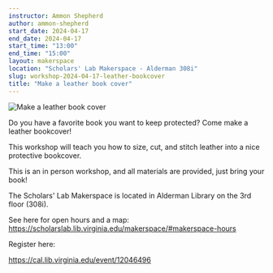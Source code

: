```yaml
---
instructor: Ammon Shepherd
author: ammon-shepherd
start_date: 2024-04-17
end_date: 2024-04-17
start_time: "13:00"
end_time: "15:00"
layout: makerspace
location: "Scholars' Lab Makerspace - Alderman 308i"
slug: workshop-2024-04-17-leather-bookcover
title: "Make a leather book cover"
---
```


![Make a leather book cover](/assets/post-media/workshops/bookcover.jpg)

Do you have a favorite book you want to keep protected? Come make a leather bookcover! 

This workshop will teach you how to size, cut, and stitch leather into a nice protective bookcover.

This is an in person workshop, and all materials are provided, just bring your book!

The Scholars' Lab Makerspace is located in Alderman Library on the 3rd floor (308i).

See here for open hours and a map: <a href="https://scholarslab.lib.virginia.edu/makerspace/#makerspace-hours">https://scholarslab.lib.virginia.edu/makerspace/#makerspace-hours</a>

Register here:

[https://cal.lib.virginia.edu/event/12046496 ](https://cal.lib.virginia.edu/event/12046496)
